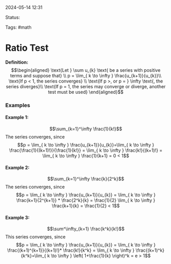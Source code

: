 2024-05-14 12:31

Status: 

Tags: #math 

# Ratio Test

**Definition:**
$$\begin{aligned}
\text{Let } \sum u_{k} \text{ be a series with positive terms and suppose that} \\
p = \lim_{ k \to \infty } \frac{u_{k+1}}{u_{k}}\\
\text{If p < 1, the series converges} \\ 
\text{If p >, or p = } \infty \text{, the series diverges}\\ 
\text{If p = 1, the series may converge or diverge, another test must be used}
\end{aligned}$$

### Examples

#### Example 1: 
$$\sum_{k=1}^\infty \frac{1}{k!}$$
The series converges, since 
$$p = \lim_{ k \to \infty } \frac{u_{k+1}}{u_{k}}=\lim_{ k \to \infty } \frac{\frac{1}{(k+1)!}}{\frac{1}{k!}} = \lim_{ k \to \infty } \frac{k!}{(k+1)!} = \lim_{ k \to \infty } \frac{1}{k+1} = 0 < 1$$
#### Example 2: 
$$\sum_{k=1}^\infty \frac{k}{2^k}$$
The series converges, since
$$p = \lim_{ k \to \infty } \frac{u_{k+1}}{u_{k}} = \lim_{ k \to \infty } \frac{k+1}{2^{k+1}} * \frac{2^k}{k} = \frac{1}{2} \lim_{ k \to \infty } \frac{k+1}{k} = \frac{1}{2} < 1$$

#### Example 3: 
$$\sum^\infty_{k=1} \frac{k^k}{k!}$$
This series converges, since
$$p = \lim_{ k \to \infty } \frac{u_{k+1}}{u_{k}} = \lim_{ k \to \infty } \frac{(k+1)^{k+1}}{(k+1)!}* \frac{k!}{k^k} = \lim_{ k \to \infty } \frac{(k+1)^k}{k^k}=\lim_{ k \to \infty } \left( 1+\frac{1}{k} \right)^k = e > 1$$

